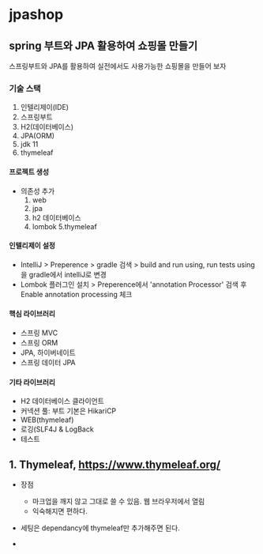 # jpashop

## spring 부트와 JPA 활용하여 쇼핑몰 만들기
 스프링부트와 JPA를 활용하여 실전에서도 사용가능한 쇼핑몰을 만들어 보자

### 기술 스택
1. 인텔리제이(IDE)
2. 스프링부트
3. H2(데이터베이스)
4. JPA(ORM)
5. jdk 11
6. thymeleaf

#### 프로젝트 생성

* 의존성 추가
  1. web
  2. jpa
  3. h2 데이터베이스
  4. lombok
  5.thymeleaf
  
#### 인텔리제이 설정
* IntelliJ > Preperence > gradle 검색 > build and run using, run tests using을 gradle에서 intelliJ로 변경 
* Lombok 플러그인 설치 > Preperence에서 'annotation Processor' 검색 후 Enable annotation processing 체크 

#### 핵심 라이브러리
* 스프링 MVC
* 스프링 ORM
* JPA, 하이버네이트
* 스프링 데이터 JPA

#### 기타 라이브러리
* H2 데이터베이스 클라이언트
* 커넥션 풀: 부트 기본은 HikariCP
* WEB(thymeleaf)
* 로깅(SLF4J & LogBack
* 테스트


## 1. Thymeleaf, https://www.thymeleaf.org/

- 장점
  * 마크업을 깨지 않고 그대로 쓸 수 있음. 웹 브라우저에서 열림
  * 익숙해지면 편하다.

- 세팅은 dependancy에 thymeleaf만 추가해주면 된다.
- 
